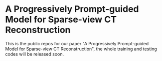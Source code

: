 # A Progressively Prompt-guided Model for Sparse-view CT Reconstruction
This is the public repos for our paper "A Progressively Prompt-guided Model for Sparse-view CT Reconstruction", the whole training and testing codes will be released soon. 
